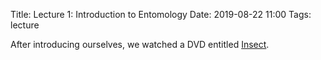 Title: Lecture 1: Introduction to Entomology
Date: 2019-08-22 11:00
Tags: lecture

After introducing ourselves, we watched a DVD entitled [Insect](https://www.rainbowresource.com/proddtl.php?id=003598&subject=Science/11&category=Eyewitness+Science+DVDs+%2F+Videos/2920).
